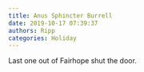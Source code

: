 ```yaml
---
title: Anus Sphincter Burrell
date: 2019-10-17 07:39:37
authors: Ripp
categories: Holiday
---
```


 Last one out of Fairhope shut the door.